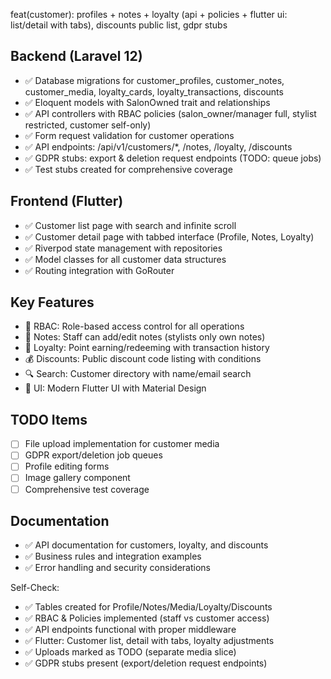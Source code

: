 feat(customer): profiles + notes + loyalty (api + policies + flutter ui: list/detail with tabs), discounts public list, gdpr stubs

## Backend (Laravel 12)
- ✅ Database migrations for customer_profiles, customer_notes, customer_media, loyalty_cards, loyalty_transactions, discounts
- ✅ Eloquent models with SalonOwned trait and relationships
- ✅ API controllers with RBAC policies (salon_owner/manager full, stylist restricted, customer self-only)
- ✅ Form request validation for customer operations
- ✅ API endpoints: /api/v1/customers/*, /notes, /loyalty, /discounts
- ✅ GDPR stubs: export & deletion request endpoints (TODO: queue jobs)
- ✅ Test stubs created for comprehensive coverage

## Frontend (Flutter)
- ✅ Customer list page with search and infinite scroll
- ✅ Customer detail page with tabbed interface (Profile, Notes, Loyalty)
- ✅ Riverpod state management with repositories
- ✅ Model classes for all customer data structures
- ✅ Routing integration with GoRouter

## Key Features
- 🔐 RBAC: Role-based access control for all operations
- 📝 Notes: Staff can add/edit notes (stylists only own notes)
- 🎯 Loyalty: Point earning/redeeming with transaction history
- 💰 Discounts: Public discount code listing with conditions
- 🔍 Search: Customer directory with name/email search
- 📱 UI: Modern Flutter UI with Material Design

## TODO Items
- [ ] File upload implementation for customer media
- [ ] GDPR export/deletion job queues
- [ ] Profile editing forms
- [ ] Image gallery component
- [ ] Comprehensive test coverage

## Documentation
- ✅ API documentation for customers, loyalty, and discounts
- ✅ Business rules and integration examples
- ✅ Error handling and security considerations

Self-Check:
- ✅ Tables created for Profile/Notes/Media/Loyalty/Discounts
- ✅ RBAC & Policies implemented (staff vs customer access)
- ✅ API endpoints functional with proper middleware
- ✅ Flutter: Customer list, detail with tabs, loyalty adjustments
- ✅ Uploads marked as TODO (separate media slice)
- ✅ GDPR stubs present (export/deletion request endpoints)